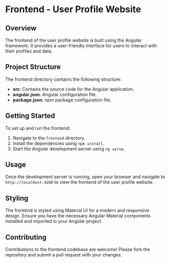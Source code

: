 # Frontend - User Profile Website

## Overview
The frontend of the user profile website is built using the Angular framework. It provides a user-friendly interface for users to interact with their profiles and data.

## Project Structure
The frontend directory contains the following structure:
- **src**: Contains the source code for the Angular application.
- **angular.json**: Angular configuration file.
- **package.json**: npm package configuration file.

## Getting Started
To set up and run the frontend:
1. Navigate to the `frontend` directory.
2. Install the dependencies using `npm install`.
3. Start the Angular development server using `ng serve`.

## Usage
Once the development server is running, open your browser and navigate to `http://localhost:4200` to view the frontend of the user profile website.

## Styling
The frontend is styled using Material UI for a modern and responsive design. Ensure you have the necessary Angular Material components installed and imported in your Angular project.

## Contributing
Contributions to the frontend codebase are welcome! Please fork the repository and submit a pull request with your changes.
